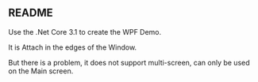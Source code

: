 ## README

Use the .Net Core 3.1 to create the WPF Demo.

It is Attach in the edges of the Window. 

But there is a problem, it does not support multi-screen, can only be used on the Main screen.

[](./imgs/1.gif)
